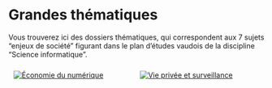 <style>
    .row {
        display: flex;
        flex-direction: row;
        flex-wrap: wrap;
        width: 100%;
    }

    .column {
        display: flex;
        flex-direction: column;
        flex-basis: 100%;
        flex: 1;
    }

    .column img {
        padding: 10px;
    }
</style>

# Grandes thématiques

Vous trouverez ici des dossiers thématiques, qui correspondent aux 7 sujets “enjeux de société” figurant dans le plan d’études vaudois de la discipline “Science informatique”.

<div>
    <div class='row'>
        <div class='column'>
            <a href="http://files.edunumsec2.ch/enjeux-sociaux/economie-numerique.pdf">
                <img src="/_images/economie.png" alt="Économie du numérique">
            </a>
        </div>
        <div class='column'>
            <a href="http://files.edunumsec2.ch/enjeux-sociaux/surveillance/surveillance.pdf">
                <img src="/_images/surveillance.png" alt="Vie privée et surveillance">
            </a>
        </div>
    </div>
</div>